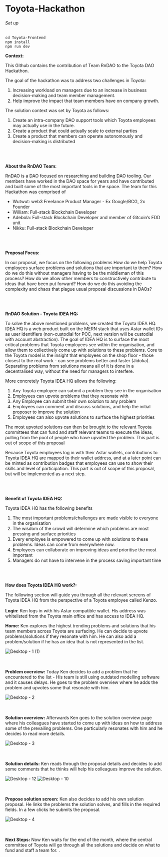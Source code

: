 # Toyota-Hackathon

###### Set up

```
cd Toyota-Frontend
npm install
npm run dev

```
**Context:**

This Github contains the contribution of Team RnDAO to the Toyota DAO Hackathon.

The goal of the hackathon was to address two challenges in Toyota:
1. Increasing workload on managers due to an increase in business decision-making and team member management.
2. Help improve the impact that team members have on company growth.

The solution context was set by Toyota as follows:
1. Create an intra-company DAO support tools which Toyota employees may actually use in the future.
2. Create a product that could actually scale to external parties
3. Create a product that members can operate autonomously and decision-making is distributed  

<br/><br/>

**About the RnDAO Team:**

RnDAO is a DAO focused on researching and building DAO tooling. Our members have worked in the DAO space for years and have contributed and built some of the most important tools in the space. The team for this Hackathon was comprised of

* Wutwut: web3 Freelance Product Manager - Ex Google/BCG, 2x Founder
* William: Full-stack Blockchain Developer
* Adebola: Full-stack Blockchain Developer and member of Gitcoin’s FDD unit
* Nikku: Full-stack Blockchain Developer

<br/><br/>

**Proposal Focus:**

In our proposal, we focus on the following problems
How do we help Toyota employees surface problems and solutions that are important to them? How do we do this without managers having to be the middleman of this process?
How do we allow other members to constructively contribute to ideas that have been put forward? How do we do this avoiding the complexity and chaos that plague usual proposal discussions in DAOs?

<br/><br/>

**RnDAO Solution - Toyota IDEA HQ:**

To solve the above mentioned problems, we created the Toyota IDEA HQ. IDEA HQ is a web product built on the MERN stack that uses Astar wallet IDs as user identifiers (non-custodial for POC, next version will be custodial with account abstraction). The goal of IDEA HQ is to surface the most critical problems that Toyota employees see within the organisation, and allow them to collectively come up with solutions to these problems. Core to the Toyota model is the insight that employees on the shop floor - those closest to the real work - can see problems better and faster (Jidoka). Separating problems from solutions means all of it is done in a decentralised way, without the need for managers to interfere. 

More concretely Toyota IDEA HQ allows the following:

1. Any Toyota employee can submit a problem they see in the organisation
2. Employees can upvote problems that they resonate with
3. Any Employee can submit their own solution to any problem
4. Employees can comment and discuss solutions, and help the initial proposer to improve the solution
5. Employees can also upvote solutions to surface the highest priorities

The most upvoted solutions can then be brought to the relevant Toyota committees that can fund and staff relevant teams to execute the ideas, pulling from the pool of people who have upvoted the problem. This part is out of scope of this proposal

Because Toyota employees log in with their Astar wallets, contributions to Toyota IDEA HQ are mapped to their wallet address, and at a later point can be minted as contribution badges that employees can use to show their skills and level of participation. This part is out of scope of this proposal, but will be implemented as a next step.

<br/><br/>

**Benefit of Toyota IDEA HQ:**

Toyota IDEA HQ has the following benefits
1. The most important problems/challenges are made visible to everyone in the organisation
2. The wisdom of the crowd will determine which problems are most pressing and surface priorities
3. Every employee is empowered to come up with solutions to these problems. Ideas can come from everywhere now.
4. Employees can collaborate on improving ideas and prioritise the most important
5. Managers do not have to intervene in the process saving important time

<br/><br/>

**How does Toyota IDEA HQ work?:**

The following section will guide you through all the relevant screens of Toyota IDEA HQ from the perspective of a Toyota employee called Kenzo.
<br/><br/>
**Login:**
Ken logs in with his Astar compatible wallet. His address was whitelisted from the Toyota main office and has access to IDEA HQ.

**Home:**
Ken explores the highest trending problems and solutions that his team members across Toyota are surfacing. He can decide to upvote problems/solutions if they resonate with him. He can also add a problem/solution if he has an idea that is not represented in the list.

![Desktop - 1 (1)](https://user-images.githubusercontent.com/125877341/225916631-a0d1dc61-fde1-4cda-9c03-53ce1d517268.png)

<br/><br/>
**Problem overview:**
Today Ken decides to add a problem that he encountered to the list - His team is still using outdated modelling software and it causes delays. He goes to the problem overview where he adds the problem and upvotes some that resonate with him.

![Desktop - 2](https://user-images.githubusercontent.com/125877341/225916556-7c7794be-4600-4f97-8859-b2ab4111d14d.png)

<br/><br/>
**Solution overview:**
Afterwards Ken goes to the solution overview page where his colleagues have started to come up with ideas on how to address some of the prevailing problems. One particularly resonates with him and he decides to read more details.

![Desktop - 3](https://user-images.githubusercontent.com/125877341/225916492-fc0dfd6f-d46f-4db2-ae02-31cc1ce96a9f.png)


<br/><br/>
**Solution details:**
Ken reads through the proposal details and decides to add some comments that he thinks will help his colleagues improve the solution.

![Desktop - 12](https://user-images.githubusercontent.com/125877341/225916313-fb7177ae-eb83-4f3a-a110-e663e5bfb059.png)
![Desktop - 10](https://user-images.githubusercontent.com/125877341/225916375-abd0679d-2aca-4477-9a68-0abec25aeaae.png)

<br/><br/>
**Propose solution screen:**
Ken also decides to add his own solution proposal. He links the problems the solution solves, and fills in the required fields. In a few clicks he submits the proposal.

![Desktop - 4](https://user-images.githubusercontent.com/125877341/225916418-9c93c84d-176a-44b7-b70f-90c4c4a717d2.png)

<br/><br/>
**Next Steps:**
Now Ken  waits for the end of the month, where the central committee of Toyota will go through all the solutions and decide on what to fund and staff a team for.
.
